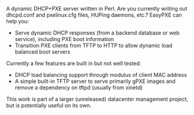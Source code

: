 A dynamic DHCP+PXE server written in Perl. Are you currently writing out dhcpd.conf and pxelinux.cfg files, HUPing daemons, etc.? EasyPXE can help you:

* Serve dynamic DHCP responses (from a backend database or web service), including PXE boot information
* Transition PXE clients from TFTP to HTTP to allow dynamic load balanced boot servers

Currently a few features are built in but not well tested:

* DHCP load balancing support through modulus of client MAC address
* A simple built-in TFTP server to serve primarily gPXE images and remove a dependency on tftpd (usually from xinetd)

This work is part of a larger (unreleased) datacenter management project, but is potentially useful on its own.

